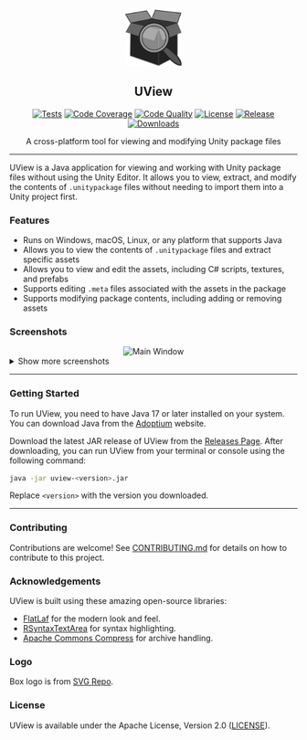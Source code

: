 <div align="center">
  <picture>
    <img alt="UView Logo" src="src/main/resources/logo.svg" height="20%" width="20%">
  </picture>
<br>

<h2>UView</h2>

[![Tests](https://img.shields.io/github/actions/workflow/status/pixel-clover/uview/tests.yml?label=tests&style=flat&labelColor=282c34&logo=github)](https://github.com/pixel-clover/uview/actions/workflows/tests.yml)
[![Code Coverage](https://img.shields.io/codecov/c/github/pixel-clover/uview?label=coverage&style=flat&labelColor=282c34&logo=codecov)](https://codecov.io/gh/pixel-clover/uview)
[![Code Quality](https://img.shields.io/codefactor/grade/github/pixel-clover/uview?label=quality&style=flat&labelColor=282c34&logo=codefactor)](https://www.codefactor.io/repository/github/pixel-clover/uview)
[![License](https://img.shields.io/badge/license-Apache--2.0-blue?style=flat&labelColor=282c34&logo=open-source-initiative)](LICENSE)
[![Release](https://img.shields.io/github/release/pixel-clover/uview.svg?label=release&style=flat&labelColor=282c34&logo=github)](https://github.com/pixel-clover/uview/releases/latest)
[![Downloads](https://img.shields.io/github/downloads/pixel-clover/uview/total?label=downloads&style=flat&labelColor=282c34&logo=github)](https://github.com/pixel-clover/uview/releases)

A cross-platform tool for viewing and modifying Unity package files

</div>

---

UView is a Java application for viewing and working with Unity package files without using the Unity Editor.
It allows you to view, extract, and modify the contents of `.unitypackage` files without needing to import them into a Unity project first.

### Features

- Runs on Windows, macOS, Linux, or any platform that supports Java
- Allows you to view the contents of `.unitypackage` files and extract specific assets
- Allows you to view and edit the assets, including C# scripts, textures, and prefabs
- Supports editing `.meta` files associated with the assets in the package
- Supports modifying package contents, including adding or removing assets

### Screenshots

<div align="center">
  <img alt="Main Window" src="docs/assets/screenshots/uview-0.1.0-b.2-1.png" width="80%">
</div>

<details>
<summary>Show more screenshots</summary>

<div align="center">
  <img alt="C# Code" src="docs/assets/screenshots/uview-0.1.0-b.2-2.png" width="80%">
  <img alt="Image View" src="docs/assets/screenshots/uview-0.1.0-b.2-3.png" width="80%">
</div>

</details>

---

### Getting Started

To run UView, you need to have Java 17 or later installed on your system.
You can download Java from the [Adoptium](https://adoptium.net/) website.

Download the latest JAR release of UView from the [Releases Page](https://github.com/pixel-clover/uview/releases).
After downloading, you can run UView from your terminal or console using the following command:

```bash
java -jar uview-<version>.jar
````

Replace `<version>` with the version you downloaded.

---

### Contributing

Contributions are welcome!
See [CONTRIBUTING.md](CONTRIBUTING.md) for details on how to contribute to this project.

### Acknowledgements

UView is built using these amazing open-source libraries:

- [FlatLaf](https://www.formdev.com/flatlaf/) for the modern look and feel.
- [RSyntaxTextArea](https://bobbylight.github.io/RSyntaxTextArea/) for syntax highlighting.
- [Apache Commons Compress](https://commons.apache.org/proper/commons-compress/) for archive handling.

### Logo

Box logo is from [SVG Repo](https://www.svgrepo.com/svg/366323/package-inspect).

### License

UView is available under the Apache License, Version 2.0 ([LICENSE](https://www.google.com/search?q=LICENSE)).
